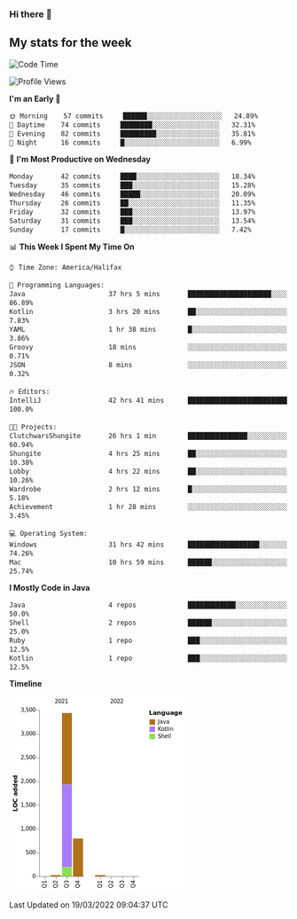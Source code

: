 ### Hi there 👋

## My stats for the week
<!--START_SECTION:waka-->
![Code Time](http://img.shields.io/badge/Code%20Time-99%20hrs%2033%20mins-blue)

![Profile Views](http://img.shields.io/badge/Profile%20Views-112-blue)

**I'm an Early 🐤** 

```text
🌞 Morning    57 commits     ██████░░░░░░░░░░░░░░░░░░░   24.89% 
🌆 Daytime    74 commits     ████████░░░░░░░░░░░░░░░░░   32.31% 
🌃 Evening    82 commits     █████████░░░░░░░░░░░░░░░░   35.81% 
🌙 Night      16 commits     █░░░░░░░░░░░░░░░░░░░░░░░░   6.99%

```
📅 **I'm Most Productive on Wednesday** 

```text
Monday       42 commits     ████░░░░░░░░░░░░░░░░░░░░░   18.34% 
Tuesday      35 commits     ███░░░░░░░░░░░░░░░░░░░░░░   15.28% 
Wednesday    46 commits     █████░░░░░░░░░░░░░░░░░░░░   20.09% 
Thursday     26 commits     ██░░░░░░░░░░░░░░░░░░░░░░░   11.35% 
Friday       32 commits     ███░░░░░░░░░░░░░░░░░░░░░░   13.97% 
Saturday     31 commits     ███░░░░░░░░░░░░░░░░░░░░░░   13.54% 
Sunday       17 commits     █░░░░░░░░░░░░░░░░░░░░░░░░   7.42%

```


📊 **This Week I Spent My Time On** 

```text
⌚︎ Time Zone: America/Halifax

💬 Programming Languages: 
Java                     37 hrs 5 mins       █████████████████████░░░░   86.89% 
Kotlin                   3 hrs 20 mins       ██░░░░░░░░░░░░░░░░░░░░░░░   7.83% 
YAML                     1 hr 38 mins        █░░░░░░░░░░░░░░░░░░░░░░░░   3.86% 
Groovy                   18 mins             ░░░░░░░░░░░░░░░░░░░░░░░░░   0.71% 
JSON                     8 mins              ░░░░░░░░░░░░░░░░░░░░░░░░░   0.32%

🔥 Editors: 
IntelliJ                 42 hrs 41 mins      █████████████████████████   100.0%

🐱‍💻 Projects: 
ClutchwarsShungite       26 hrs 1 min        ███████████████░░░░░░░░░░   60.94% 
Shungite                 4 hrs 25 mins       ██░░░░░░░░░░░░░░░░░░░░░░░   10.38% 
Lobby                    4 hrs 22 mins       ██░░░░░░░░░░░░░░░░░░░░░░░   10.26% 
Wardrobe                 2 hrs 12 mins       █░░░░░░░░░░░░░░░░░░░░░░░░   5.18% 
Achievement              1 hr 28 mins        ░░░░░░░░░░░░░░░░░░░░░░░░░   3.45%

💻 Operating System: 
Windows                  31 hrs 42 mins      ██████████████████░░░░░░░   74.26% 
Mac                      10 hrs 59 mins      ██████░░░░░░░░░░░░░░░░░░░   25.74%

```

**I Mostly Code in Java** 

```text
Java                     4 repos             ████████████░░░░░░░░░░░░░   50.0% 
Shell                    2 repos             ██████░░░░░░░░░░░░░░░░░░░   25.0% 
Ruby                     1 repo              ███░░░░░░░░░░░░░░░░░░░░░░   12.5% 
Kotlin                   1 repo              ███░░░░░░░░░░░░░░░░░░░░░░   12.5%

```


**Timeline**

![Chart not found](https://raw.githubusercontent.com/lyndseyy/lyndseyy/main/charts/bar_graph.png) 


 Last Updated on 19/03/2022 09:04:37 UTC
<!--END_SECTION:waka-->